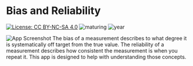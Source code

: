 # Bias and Reliability

[![License: CC BY-NC-SA 4.0](https://img.shields.io/badge/License-CC%20BY--NC--SA%204.0-lightgrey.svg)](https://creativecommons.org/licenses/by-nc-sa/4.0/) ![maturing](https://img.shields.io/badge/lifecycle-maturing-blue) ![year](https://img.shields.io/badge/year-2017-lightgrey)

![App Screenshot](https://sites.psu.edu/shinyapps/files/2018/11/5fbfd93e423e9bf28d2dcc777f70b6d80247c514-bias-1f9kx5z.png)
The bias of a measurement describes to what degree it is systematically off target from the true value. The reliability of a measurement describes how consistent the measurement is when you repeat it. This app is designed to help with understanding those concepts.
